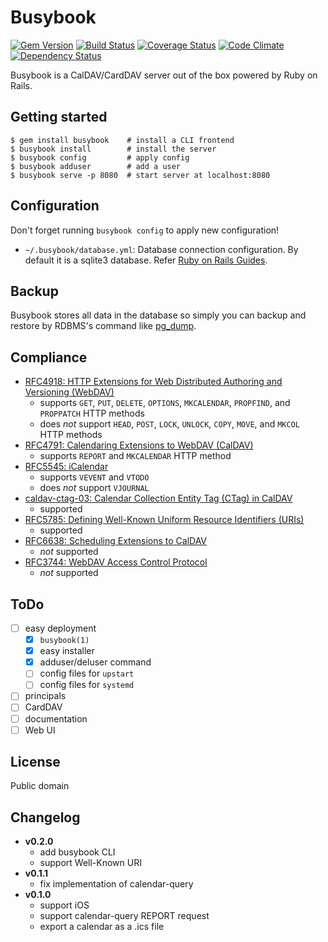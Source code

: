 Busybook
========
[![Gem Version](http://img.shields.io/gem/v/busybook.svg)](https://rubygems.org/gems/busybook)
[![Build Status](https://travis-ci.org/nuta/busybook.svg?branch=master)](https://travis-ci.org/nuta/busybook)
[![Coverage Status](https://coveralls.io/repos/github/nuta/busybook/badge.svg?branch=master)](https://coveralls.io/github/nuta/busybook?branch=master)
[![Code Climate](https://codeclimate.com/github/nuta/busybook/badges/gpa.svg)](https://codeclimate.com/github/nuta/busybook)
[![Dependency Status](https://gemnasium.com/nuta/busybook.svg)](https://gemnasium.com/nuta/busybook)

Busybook is a CalDAV/CardDAV server out of the box powered by Ruby on Rails.

## Getting started
```
$ gem install busybook    # install a CLI frontend
$ busybook install        # install the server
$ busybook config         # apply config
$ busybook adduser        # add a user
$ busybook serve -p 8080  # start server at localhost:8080
```

## Configuration
Don't forget running `busybook config` to apply new configuration!

- `~/.busybook/database.yml`: Database connection configuration. By default it is a sqlite3 database. Refer [Ruby on Rails Guides](http://guides.rubyonrails.org/configuring.html#configuring-a-database).

## Backup
Busybook stores all data in the database so simply you can backup and restore by RDBMS's command like [pg_dump](http://www.postgresql.org/docs/9.5/static/app-pgdump.html).

## Compliance
- [RFC4918: HTTP Extensions for Web Distributed Authoring and Versioning (WebDAV)](http://tools.ietf.org/html/rfc4918)
  - supports `GET`, `PUT`, `DELETE`, `OPTIONS`, `MKCALENDAR`, `PROPFIND`, and `PROPPATCH` HTTP methods
  - does *not* support `HEAD`, `POST`, `LOCK`, `UNLOCK`, `COPY`, `MOVE`, and `MKCOL` HTTP methods
- [RFC4791: Calendaring Extensions to WebDAV (CalDAV)](http://tools.ietf.org/html/rfc4791)
  - supports `REPORT` and `MKCALENDAR` HTTP method
- [RFC5545: iCalendar](http://tools.ietf.org/html/rfc5545)
  - supports `VEVENT` and `VTODO`
  - does *not* support `VJOURNAL`
- [caldav-ctag-03: Calendar Collection Entity Tag (CTag) in CalDAV](https://trac.calendarserver.org/browser/CalendarServer/trunk/doc/Extensions/caldav-ctag.txt)
  - supported
- [RFC5785: Defining Well-Known Uniform Resource Identifiers (URIs)](https://tools.ietf.org/html/rfc5785)
  - supported
- [RFC6638: Scheduling Extensions to CalDAV](http://tools.ietf.org/html/rfc6638)
  - *not* supported
- [RFC3744: WebDAV Access Control Protocol](https://tools.ietf.org/html/rfc3744)
  - *not* supported

## ToDo
- [ ] easy deployment
  - [x] `busybook(1)`
  - [x] easy installer
  - [x] adduser/deluser command
  - [ ] config files for `upstart`
  - [ ] config files for `systemd`
- [ ] principals
- [ ] CardDAV
- [ ] documentation
- [ ] Web UI

## License
Public domain

## Changelog
- **v0.2.0**
  - add busybook CLI
  - support Well-Known URI
- **v0.1.1**
  - fix implementation of calendar-query
- **v0.1.0**
  - support iOS
  - support calendar-query REPORT request
  - export a calendar as a .ics file
